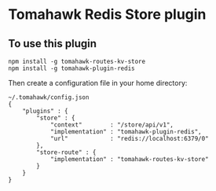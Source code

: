 # Tomahawk Redis Store plugin

## To use this plugin

    npm install -g tomahawk-routes-kv-store
    npm install -g tomahawk-plugin-redis

Then create a configuration file in your home directory:

    ~/.tomahawk/config.json
    {
        "plugins" : {
            "store" : {
                "context"        : "/store/api/v1",
                "implementation" : "tomahawk-plugin-redis",
                "url"            : "redis://localhost:6379/0"
            },
            "store-route" : {
                "implementation" : "tomahawk-routes-kv-store"
            }
        }
    }